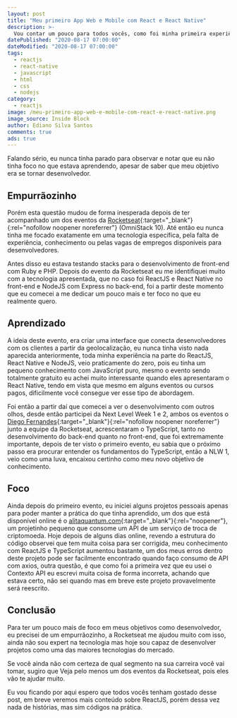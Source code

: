 ```yaml
---
layout: post
title: "Meu primeiro App Web e Mobile com React e React Native"
description: >-
  Vou contar um pouco para todos vocês, como foi minha primeira experiência desenvolvendo um app web como React.
datePublished: "2020-08-17 07:00:00"
dateModified: "2020-08-17 07:00:00"
tags:
  - reactjs
  - react-native
  - javascript
  - html
  - css
  - nodejs
category:
  - reactjs
image: /meu-primeiro-app-web-e-mobile-com-react-e-react-native.png
image_source: Inside Block
author: Ediano Silva Santos
comments: true
ads: true
---
```


Falando sério, eu nunca tinha parado para observar e notar que eu não tinha foco no que estava aprendendo, apesar de saber que meu objetivo era se tornar desenvolvedor.

## Empurrãozinho

Porém esta questão mudou de forma inesperada depois de ter acompanhado um dos eventos da [Rocketseat](https://rocketseat.com.br/){:target="_blank"}{:rel="nofollow noopener noreferrer"} (OmniStack 10). Até então eu nunca tinha me focado exatamente em uma tecnologia específica, pela falta de experiência, conhecimento ou pelas vagas de empregos disponíveis para desenvolvedores.

Antes disso eu estava testando stacks para o desenvolvimento de front-end com Ruby e PHP. Depois do evento da Rocketseat eu me identifiquei muito com a tecnologia apresentada, que no caso foi ReactJS e React Native no front-end e NodeJS com Express no back-end, foi a partir deste momento que eu comecei a me dedicar um pouco mais e ter foco no que eu realmente quero.

## Aprendizado

A ideia deste evento, era criar uma interface que conecta desenvolvedores com os clientes a partir da geolocalização, eu nunca tinha visto nada aparecida anteriormente, toda minha experiência na parte do ReactJS, React Native e NodeJS, veio praticamente do zero, pois eu tinha um pequeno conhecimento com JavaScript puro, mesmo o evento sendo totalmente gratuito eu achei muito interessante quando eles apresentaram o React Native, tendo em vista que mesmo em alguns eventos ou cursos pagos, dificilmente você consegue ver esse tipo de abordagem.

Foi então a partir daí que comecei a ver o desenvolvimento com outros olhos, desde então participei da Next Level Week 1 e 2, ambos os eventos o [Diego Fernandes](https://github.com/diego3g){:target="_blank"}{:rel="nofollow noopener noreferrer"} junto a equipe da Rocketseat, acrescentaram o TypeScript, tanto no desenvolvimento do back-end quanto no front-end, que foi extremamente importante, depois de ter visto o primeiro evento, eu sabia que o próximo passo era procurar entender os fundamentos do TypeScript, então a NLW 1, veio como uma luva, encaixou certinho como meu novo objetivo de conhecimento.

## Foco

Ainda depois do primeiro evento, eu iniciei alguns projetos pessoais apenas para poder manter a prática do que tinha aprendido, um dos que está disponível online é o [alitaquantum.com](https://github.com/ediano/alitaquantum.com){:target="_blank"}{:rel="noopener"}, um projetinho pequeno que consome um API de um serviço de troca de criptomoeda. Hoje depois de alguns dias online, revendo a estrutura do código observei que tem muita coisa para ser corrigida, meu conhecimento com ReactJS e TypeScript aumentou bastante, um dos meus erros dentro deste projeto pode ser facilmente encontrado quando faço consumo de API com axios, outra questão, é que como foi a primeira vez que eu usei o Contexto API eu escrevi muita coisa de forma incorreta, achando que estava certo, não sei quando mas em breve este projeto provavelmente será reescrito.

## Conclusão

Para ter um pouco mais de foco em meus objetivos como desenvolvedor, eu precisei de um empurrãozinho, a Rocketseat me ajudou muito com isso, ainda não sou expert na tecnologia mas hoje sou capaz de desenvolver projetos como uma das maiores tecnologias do mercado.

Se você ainda não com certeza de qual segmento na sua carreira você vai tomar, sugiro que Veja pelo menos um dos eventos da Rocketseat, pois eles vão te ajudar muito.

Eu vou ficando por aqui espero que todos vocês tenham gostado desse post, em breve veremos mais conteúdo sobre ReactJS, porém dessa vez nada de histórias, mas sim códigos na prática.
